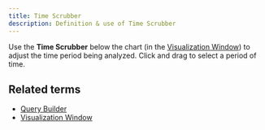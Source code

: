 ```yaml
---
title: Time Scrubber 
description: Definition & use of Time Scrubber 
---
```

Use the **Time Scrubber** below the chart (in the [Visualization Window](../visualization-window)) to adjust the time period being analyzed. Click and drag to select a period of time.

## Related terms

- [Query Builder](../query-builder)
- [Visualization Window](../visualization-window)